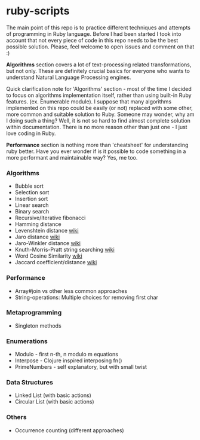 # ruby-scripts
The main point of this repo is to practice different techniques and attempts of programming in Ruby language.
Before I had been started I took into account that not every piece of code in this repo needs to be the best
possible solution. Please, feel welcome to open issues and comment on that :)

**Algorithms** section covers a lot of text-processing related transformations, but not only. These are definitely crucial basics for
everyone who wants to understand Natural Language Processing engines.

Quick clarification note for 'Algorithms' section - most of the time I decided to focus on algorithms implementation
itself, rather than using built-in Ruby features. (ex. Enumerable module). I suppose that many algorithms implemented
on this repo could be easily (or not) replaced with some other, more common and suitable solution to Ruby.
Someone may wonder, why am I doing such a thing? Well, it is not so hard to find almost complete solution within
documentation. There is no more reason other than just one - I just love coding in Ruby.

**Performance** section is nothing more than 'cheatsheet' for understanding ruby better. Have you ever wonder if is it possible to code something in a more performant and maintainable way? Yes, me too.

### Algorithms
- Bubble sort
- Selection sort
- Insertion sort
- Linear search
- Binary search
- Recursive/Iterative fibonacci
- Hamming distance
- Levenshtein distance [wiki](https://en.wikipedia.org/wiki/Levenshtein_distance)
- Jaro distance [wiki](https://en.wikipedia.org/wiki/Jaro%E2%80%93Winkler_distance)
- Jaro-Winkler distance
[wiki](https://en.wikipedia.org/wiki/Jaro%E2%80%93Winkler_distance)
- Knuth-Morris-Pratt string searching
[wiki](https://en.wikipedia.org/wiki/Knuth%E2%80%93Morris%E2%80%93Pratt_algorithm)
- Word Cosine Similarity
[wiki](https://en.wikipedia.org/wiki/Cosine_similarity)
- Jaccard coefficient/distance
[wiki](https://en.wikipedia.org/wiki/Jaccard_index)

### Performance
- Array#join vs other less common approaches
- String-operations: Multiple choices for removing first char

### Metaprogramming
- Singleton methods

### Enumerations
- Modulo - first n-th, n modulo m equations
- Interpose - Clojure inspired interposing fn()
- PrimeNumbers - self explanatory, but with small twist

### Data Structures
- Linked List (with basic actions)
- Circular List (with basic actions)

### Others
- Occurrence counting (different approaches)
